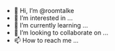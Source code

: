 - 👋 Hi, I’m @roomtalke
- 👀 I’m interested in ...
- 🌱 I’m currently learning ...
- 💞️ I’m looking to collaborate on ...
- 📫 How to reach me ...

<!---
roomtalke/roomtalke is a ✨ special ✨ repository because its `README.md` (this file) appears on your GitHub profile.
You can click the Preview link to take a look at your changes.
--->
